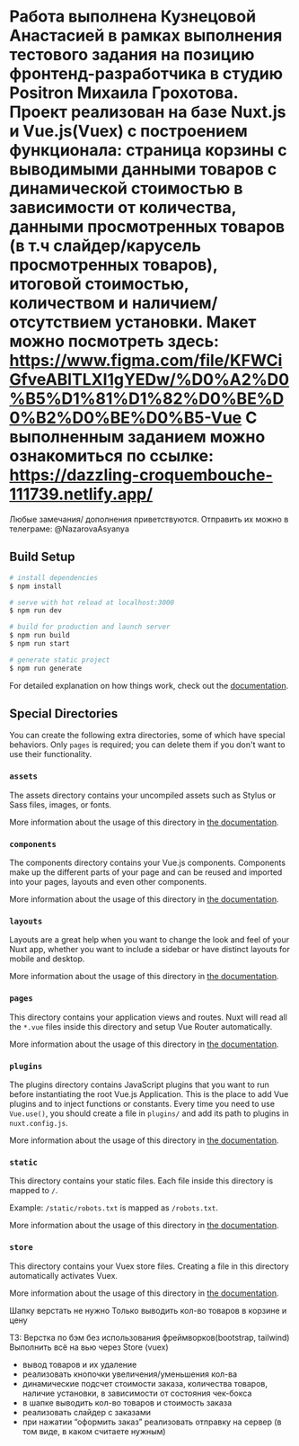 # Работа выполнена Кузнецовой Анастасией в рамках выполнения тестового задания на позицию фронтенд-разработчика в студию Positron Михаила Грохотова. Проект реализован на базе Nuxt.js и Vue.js(Vuex) с построением функционала: страница корзины с выводимыми данными товаров с динамической стоимостью в зависимости от количества, данными просмотренных товаров (в т.ч слайдер/карусель просмотренных товаров), итоговой стоимостью, количеством и наличием/отсутствием установки. Макет можно посмотреть здесь: https://www.figma.com/file/KFWCiGfveABlTLXI1gYEDw/%D0%A2%D0%B5%D1%81%D1%82%D0%BE%D0%B2%D0%BE%D0%B5-Vue  С выполненным заданием можно ознакомиться по ссылке: https://dazzling-croquembouche-111739.netlify.app/ 
Любые замечания/ дополнения приветствуются. Отправить их можно в телеграме: @NazarovaAsyanya

## Build Setup

```bash
# install dependencies
$ npm install

# serve with hot reload at localhost:3000
$ npm run dev

# build for production and launch server
$ npm run build
$ npm run start

# generate static project
$ npm run generate
```

For detailed explanation on how things work, check out the [documentation](https://nuxtjs.org).

## Special Directories

You can create the following extra directories, some of which have special behaviors. Only `pages` is required; you can delete them if you don't want to use their functionality.

### `assets`

The assets directory contains your uncompiled assets such as Stylus or Sass files, images, or fonts.

More information about the usage of this directory in [the documentation](https://nuxtjs.org/docs/2.x/directory-structure/assets).

### `components`

The components directory contains your Vue.js components. Components make up the different parts of your page and can be reused and imported into your pages, layouts and even other components.

More information about the usage of this directory in [the documentation](https://nuxtjs.org/docs/2.x/directory-structure/components).

### `layouts`

Layouts are a great help when you want to change the look and feel of your Nuxt app, whether you want to include a sidebar or have distinct layouts for mobile and desktop.

More information about the usage of this directory in [the documentation](https://nuxtjs.org/docs/2.x/directory-structure/layouts).


### `pages`

This directory contains your application views and routes. Nuxt will read all the `*.vue` files inside this directory and setup Vue Router automatically.

More information about the usage of this directory in [the documentation](https://nuxtjs.org/docs/2.x/get-started/routing).

### `plugins`

The plugins directory contains JavaScript plugins that you want to run before instantiating the root Vue.js Application. This is the place to add Vue plugins and to inject functions or constants. Every time you need to use `Vue.use()`, you should create a file in `plugins/` and add its path to plugins in `nuxt.config.js`.

More information about the usage of this directory in [the documentation](https://nuxtjs.org/docs/2.x/directory-structure/plugins).

### `static`

This directory contains your static files. Each file inside this directory is mapped to `/`.

Example: `/static/robots.txt` is mapped as `/robots.txt`.

More information about the usage of this directory in [the documentation](https://nuxtjs.org/docs/2.x/directory-structure/static).

### `store`

This directory contains your Vuex store files. Creating a file in this directory automatically activates Vuex.

More information about the usage of this directory in [the documentation](https://nuxtjs.org/docs/2.x/directory-structure/store).


Шапку верстать не нужно
Только выводить кол-во товаров в корзине и цену

ТЗ:
Верстка по бэм
без использования фреймворков(bootstrap, tailwind)
Выполнить всё на вью через Store (vuex)
- вывод товаров и их удаление
- реализовать кнопочки увеличения/уменьшения кол-ва
- динамические подсчет стоимости заказа, количества товаров, наличие установки, в зависимости от состояния чек-бокса
- в шапке выводить кол-во товаров и стоимость заказа
- реализовать слайдер с заказами
- при нажатии “оформить заказ” реализовать отправку на сервер (в том виде, в каком считаете нужным)



